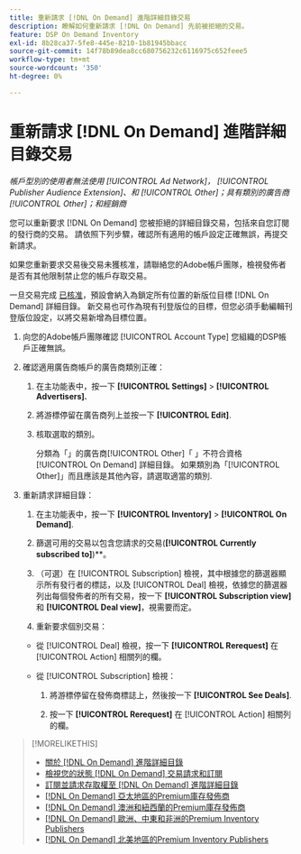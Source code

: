 ```yaml
---
title: 重新請求 [!DNL On Demand] 進階詳細目錄交易
description: 瞭解如何重新請求 [!DNL On Demand] 先前被拒絕的交易。
feature: DSP On Demand Inventory
exl-id: 8b28ca37-5fe8-445e-8210-1b81945bbacc
source-git-commit: 14f78b89dea8cc680756232c6116975c652feee5
workflow-type: tm+mt
source-wordcount: '350'
ht-degree: 0%

---
```


# 重新請求 [!DNL On Demand] 進階詳細目錄交易

*帳戶型別的使用者無法使用 [!UICONTROL Ad Network]， [!UICONTROL Publisher Audience Extension]、和 [!UICONTROL Other]；具有類別的廣告商 [!UICONTROL Other]；和經銷商*

您可以重新要求 [!DNL On Demand] 您被拒絕的詳細目錄交易，包括來自您訂閱的發行商的交易。 請依照下列步驟，確認所有適用的帳戶設定正確無誤，再提交新請求。

如果您重新要求交易後交易未獲核准，請聯絡您的Adobe帳戶團隊，檢視發佈者是否有其他限制禁止您的帳戶存取交易。

一旦交易完成 [已核准](/help/dsp/inventory/on-demand-inventory-view-status.md)，預設會納入為鎖定所有位置的新版位目標 [!DNL On Demand] 詳細目錄。 新交易也可作為現有刊登版位的目標，但您必須手動編輯刊登版位設定，以將交易新增為目標位置。

1. 向您的Adobe帳戶團隊確認 [!UICONTROL Account Type] 您組織的DSP帳戶正確無誤。

1. 確認適用廣告商帳戶的廣告商類別正確：

   1. 在主功能表中，按一下 **[!UICONTROL Settings]** > **[!UICONTROL Advertisers].**

   1. 將游標停留在廣告商列上並按一下 **[!UICONTROL Edit]**.

   1. 核取選取的類別。

      分類為「」的廣告商[!UICONTROL Other]「 」不符合資格 [!UICONTROL On Demand] 詳細目錄。 如果類別為「[!UICONTROL Other]」而且應該是其他內容，請選取適當的類別<!-- [category](/help/dsp/admin/advertiser-settings.md) -->.

1. 重新請求詳細目錄：

   1. 在主功能表中，按一下 **[!UICONTROL Inventory]** > **[!UICONTROL On Demand]**.

   1. 篩選可用的交易以包含您請求的交易(**[!UICONTROL Currently subscribed to]**)**。

   1. （可選）在 [!UICONTROL Subscription] 檢視，其中根據您的篩選器顯示所有發行者的標誌，以及 [!UICONTROL Deal] 檢視，依據您的篩選器列出每個發佈者的所有交易，按一下 **[!UICONTROL Subscription view]** 和 **[!UICONTROL Deal view]**，視需要而定。

   1. 重新要求個別交易：
   * 從 [!UICONTROL Deal] 檢視，按一下 **[!UICONTROL Rerequest]** 在 [!UICONTROL Action] 相關列的欄。

   * 從 [!UICONTROL Subscription] 檢視：

      1. 將游標停留在發佈商標誌上，然後按一下 **[!UICONTROL See Deals]**.

      1. 按一下 **[!UICONTROL Rerequest]** 在 [!UICONTROL Action] 相關列的欄。


>[!MORELIKETHIS]
>
>* [關於 [!DNL On Demand] 進階詳細目錄](on-demand-inventory-about.md)
>* [檢視您的狀態 [!DNL On Demand] 交易請求和訂閱](on-demand-inventory-view-status.md)
>* [訂閱並請求存取權至 [!DNL On Demand] 進階詳細目錄](on-demand-inventory-subscribe.md)
>* [[!DNL On Demand] 亞太地區的Premium庫存發佈商](on-demand-inventory-publishers-apac.md)
>* [[!DNL On Demand] 澳洲和紐西蘭的Premium庫存發佈商](on-demand-inventory-publishers-anz.md)
>* [[!DNL On Demand] 歐洲、中東和非洲的Premium Inventory Publishers](on-demand-inventory-publishers-emea.md)
>* [[!DNL On Demand] 北美地區的Premium Inventory Publishers](on-demand-inventory-publishers-na.md)

